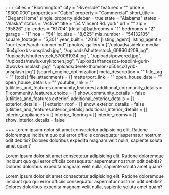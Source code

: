 +++
cities = "Bloomington"
city = "Riverside"
featured = ""
price = "$300,000"
properties = "Cabin"
property = "Commercial"
short_title = "Elegant Home"
single_property_sidebar = true
state = "Alabama"
states = "Alaska"
status = "Active"
title = "54 Vincent Rd. york"
url = ""
zip = "95826"
zip-codes = "61704"
[details]
bathrooms = "1"
bedrooms = "2"
garage = "1"
hoa = "54"
lot_size = "8,625"
mls_number = "54132105"
square_footage = "5,301"
year_built = "2016"
[listing_agent]
listing_agent = "our-team/sarah-conner.md"
[photos]
gallery = ["/uploads/sidekix-media-l6u4gikvxbs-unsplash.jpg", "/uploads/shutterstock_608664209.jpg", "/uploads/shutterstock_570081934.jpg", "/uploads/powered.jpg", "/uploads/newluxurykitchen.jpg", "/uploads/francesca-tosolini-gu4r-0lwxvk-unsplash.jpg", "/uploads/derek-thomson-p50hcc0yrl0-unsplash.jpg"]
[search_engine_optimization]
meta_description = ""
title_tag = ""
[tools]
file_attachments = []
matterport_link = ""
open_house_date = ""
open_house_details = ""
youtube_link = ""
[utilities_and_features.community_features]
additional_community_details = []
community_features_choice = []
show_community_details = false
[utilities_and_features.exterior]
additional_exterior_details = []
exterior_details = []
exterior_roof = []
show_exterior_details = false
[utilities_and_features.interior_details]
additional_interior_details = []
interior_appliances = []
interior_flooring = []
interior_rooms = []
show_interior_details = false

+++
Lorem ipsum dolor sit amet consectetur adipisicing elit. Ratione doloremque incidunt quo qui error officiis consequatur aspernatur nostrum odit debitis? Dolores doloribus expedita magnam velit nulla, sapiente soluta amet quam?

  
Lorem ipsum dolor sit amet consectetur adipisicing elit. Ratione doloremque incidunt quo qui error officiis consequatur aspernatur nostrum odit debitis? Dolores doloribus expedita magnam velit nulla, sapiente soluta amet quam?

  
Lorem ipsum dolor sit amet consectetur adipisicing elit. Ratione doloremque incidunt quo qui error officiis consequatur aspernatur nostrum odit debitis? Dolores doloribus expedita magnam velit nulla, sapiente soluta amet quam?